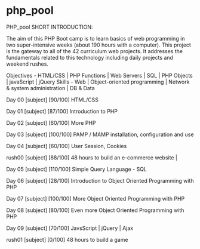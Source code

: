 # php_pool
PHP_pool
SHORT INTRODUCTION:

The aim of this PHP Boot camp is to learn basics of web programming in two super-intensive weeks (about 190 hours with a computer). This project is the gateway to all of the 42 curriculum web projects. It addresses the fundamentals related to this technology including daily projects and weekend rushes.

Objectives - HTML/CSS | PHP Functions | Web Servers | SQL | PHP Objects | javaScript | jQuery
Skills - Web | Object-oriented programming | Network & system administration | DB & Data

Day 00 [subject] [90/100]
HTML/CSS

Day 01 [subject] [87/100]
Introduction to PHP

Day 02 [subject] [60/100]
More PHP

Day 03 [subject] [100/100]
PAMP / MAMP installation, configuration and use

Day 04 [subject] [60/100]
User Session, Cookies

rush00 [subject] [88/100]
48 hours to build an e-commerce website | 

Day 05 [subject] [110/100]
Simple Query Language - SQL

Day 06 [subject] [28/100]
Introduction to Object Oriented Programming with PHP

Day 07 [subject] [100/100]
More Object Oriented Programming with PHP

Day 08 [subject] [80/100]
Even more Object Oriented Programming with PHP

Day 09 [subject] [70/100]
JavsScript | jQuery | Ajax

rush01 [subject] [0/100]
48 hours to build a game
